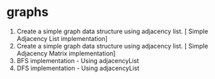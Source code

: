 graphs
======

1. Create a simple graph data structure using adjacency list. [ Simple Adjacency List implementation]
2. Create a simple graph data structure using adjacency list. [ Simple Adjacency Matrix implementation]
3. BFS implementation - Using adjacencyList
4. DFS implementation - Using adjacencyList

